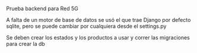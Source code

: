 Prueba backend para Red 5G

A falta de un motor de base de datos se usó el que trae Django por defecto sqlite, pero se puede cambiar por cualquiera desde el settings.py

Se deben crear los estados y los productos a usar y correr las migraciones para crear la db